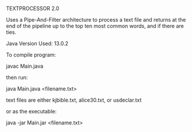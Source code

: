 TEXTPROCESSOR 2.0

Uses a Pipe-And-Filter architecture to process a text file and returns at the end of the pipeline up to the top
ten most common words, and if there are ties.

Java Version Used: 13.0.2

To compile program:

javac Main.java

then run:

java Main.java <filename.txt>

text files are either kjbible.txt, alice30.txt, or usdeclar.txt

or as the executable:

java -jar Main.jar <filename.txt>
